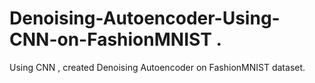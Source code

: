 # Denoising-Autoencoder-Using-CNN-on-FashionMNIST .
Using CNN , created Denoising Autoencoder on FashionMNIST dataset. 
